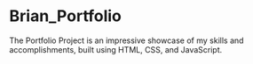# Brian_Portfolio
 The Portfolio Project is an impressive showcase of my skills and accomplishments, built using HTML, CSS, and JavaScript.

